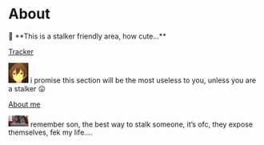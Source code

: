 # About

<aside>
🔗 **This is a stalker friendly area, how cute…**

[Tracker](About%205d9aab2d64144e13ac085b9e737f647a/Tracker%20b19be832f6cd45339218cf592aad35c8.md)

<aside>
<img src="About%205d9aab2d64144e13ac085b9e737f647a/avatars-000676457144-7o0rlx-t500x500.jpg" alt="About%205d9aab2d64144e13ac085b9e737f647a/avatars-000676457144-7o0rlx-t500x500.jpg" width="40px" /> i promise this section will be the most useless to you, unless you are a stalker 😛

</aside>

[About me](About%205d9aab2d64144e13ac085b9e737f647a/About%20me%20ea4ee4b88cdc4991a85ee497332a994d.md)

<aside>
<img src="About%205d9aab2d64144e13ac085b9e737f647a/Watch-Anime-Online-1200x675-1.jpg" alt="About%205d9aab2d64144e13ac085b9e737f647a/Watch-Anime-Online-1200x675-1.jpg" width="40px" /> remember son, the best way to stalk someone, it’s ofc, they expose themselves, fek my life….

</aside>

</aside>